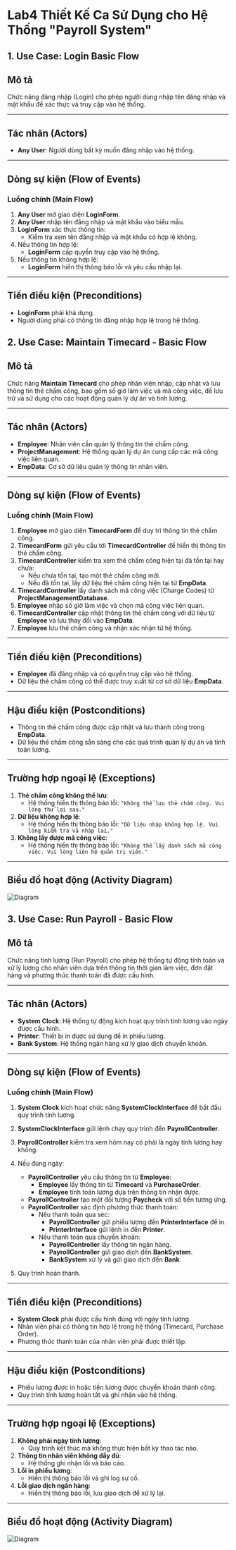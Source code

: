 # Lab4 Thiết Kế Ca Sử Dụng cho Hệ Thống "Payroll System"

## 1. Use Case: Login Basic Flow

## Mô tả
Chức năng đăng nhập (Login) cho phép người dùng nhập tên đăng nhập và mật khẩu để xác thực và truy cập vào hệ thống.

---

## Tác nhân (Actors)
- **Any User**: Người dùng bất kỳ muốn đăng nhập vào hệ thống.

---

## Dòng sự kiện (Flow of Events)

### Luồng chính (Main Flow)
1. **Any User** mở giao diện **LoginForm**.
2. **Any User** nhập tên đăng nhập và mật khẩu vào biểu mẫu.
3. **LoginForm** xác thực thông tin:
   - Kiểm tra xem tên đăng nhập và mật khẩu có hợp lệ không.
4. Nếu thông tin hợp lệ:
   - **LoginForm** cấp quyền truy cập vào hệ thống.
5. Nếu thông tin không hợp lệ:
   - **LoginForm** hiển thị thông báo lỗi và yêu cầu nhập lại.

---

## Tiền điều kiện (Preconditions)
- **LoginForm** phải khả dụng.
- Người dùng phải có thông tin đăng nhập hợp lệ trong hệ thống.

## 2. Use Case: Maintain Timecard - Basic Flow

## Mô tả
Chức năng **Maintain Timecard** cho phép nhân viên nhập, cập nhật và lưu thông tin thẻ chấm công, bao gồm số giờ làm việc và mã công việc, để lưu trữ và sử dụng cho các hoạt động quản lý dự án và tính lương.

---

## Tác nhân (Actors)
- **Employee**: Nhân viên cần quản lý thông tin thẻ chấm công.
- **ProjectManagement**: Hệ thống quản lý dự án cung cấp các mã công việc liên quan.
- **EmpData**: Cơ sở dữ liệu quản lý thông tin nhân viên.

---

## Dòng sự kiện (Flow of Events)

### Luồng chính (Main Flow)
1. **Employee** mở giao diện **TimecardForm** để duy trì thông tin thẻ chấm công.
2. **TimecardForm** gửi yêu cầu tới **TimecardController** để hiển thị thông tin thẻ chấm công.
3. **TimecardController** kiểm tra xem thẻ chấm công hiện tại đã tồn tại hay chưa:
   - Nếu chưa tồn tại, tạo một thẻ chấm công mới.
   - Nếu đã tồn tại, lấy dữ liệu thẻ chấm công hiện tại từ **EmpData**.
4. **TimecardController** lấy danh sách mã công việc (Charge Codes) từ **ProjectManagementDatabase**.
5. **Employee** nhập số giờ làm việc và chọn mã công việc liên quan.
6. **TimecardController** cập nhật thông tin thẻ chấm công với dữ liệu từ **Employee** và lưu thay đổi vào **EmpData**.
7. **Employee** lưu thẻ chấm công và nhận xác nhận từ hệ thống.

---

## Tiền điều kiện (Preconditions)
- **Employee** đã đăng nhập và có quyền truy cập vào hệ thống.
- Dữ liệu thẻ chấm công có thể được truy xuất từ cơ sở dữ liệu **EmpData**.

---

## Hậu điều kiện (Postconditions)
- Thông tin thẻ chấm công được cập nhật và lưu thành công trong **EmpData**.
- Dữ liệu thẻ chấm công sẵn sàng cho các quá trình quản lý dự án và tính toán lương.

---

## Trường hợp ngoại lệ (Exceptions)
1. **Thẻ chấm công không thể lưu**:
   - Hệ thống hiển thị thông báo lỗi: `"Không thể lưu thẻ chấm công. Vui lòng thử lại sau."`
2. **Dữ liệu không hợp lệ**:
   - Hệ thống hiển thị thông báo lỗi: `"Dữ liệu nhập không hợp lệ. Vui lòng kiểm tra và nhập lại."`
3. **Không lấy được mã công việc**:
   - Hệ thống hiển thị thông báo lỗi: `"Không thể lấy danh sách mã công việc. Vui lòng liên hệ quản trị viên."`

---

## Biểu đồ hoạt động (Activity Diagram)

![Diagram](https://www.planttext.com/api/plantuml/png/X5H1JiCm4Bpx5QjSW4C_q0EgA70huW0Fs3hRrYYse_M6mjiuy2I-WDkaZKDj4IbI4i-CPsUi_7nzBu8WIsSR9KOQWXKQ9_665sD98zSmWpiCHiDZu_TAeHRFy63RndyI0GQeJY-LQgEKqQP59sV-esTxXAKVyj2bTyA-QOWdXF5pdZO1Jo5_VTwZu1JnpFwDjApGuPOiEJb0rXXwId6r6eAu0EHfbL9dAxFRIJPpy2qvsCH7DSaimOq9pC4E1PtMhczK9hz87iQTmvPasJ576mbdM4rtAI37Wv2ACad7uoc91wCHUA8zo0ckcL2e1hE1sbDmLmBqOO8eY5VUykYa9qUzn0Yvk4sUMEofdsc7lAMbhob4cNBZiqBamwoz31nrydscf2WSlUryn-5GBkYUxJgx9Wx5riO8khQE4MIBI7guG9sBdOWD8xmUqNLIstzZ17pFUIYPBi0dbW-Oeb7jtSQmHJ7UARM8dST_qoy0003__mC0)

## 3. Use Case: Run Payroll - Basic Flow

## Mô tả
Chức năng tính lương (Run Payroll) cho phép hệ thống tự động tính toán và xử lý lương cho nhân viên dựa trên thông tin thời gian làm việc, đơn đặt hàng và phương thức thanh toán đã được cấu hình.

---

## Tác nhân (Actors)
- **System Clock**: Hệ thống tự động kích hoạt quy trình tính lương vào ngày được cấu hình.
- **Printer**: Thiết bị in được sử dụng để in phiếu lương.
- **Bank System**: Hệ thống ngân hàng xử lý giao dịch chuyển khoản.

---

## Dòng sự kiện (Flow of Events)

### Luồng chính (Main Flow)
1. **System Clock** kích hoạt chức năng **SystemClockInterface** để bắt đầu quy trình tính lương.
2. **SystemClockInterface** gửi lệnh chạy quy trình đến **PayrollController**.
3. **PayrollController** kiểm tra xem hôm nay có phải là ngày tính lương hay không.
4. Nếu đúng ngày:
   - **PayrollController** yêu cầu thông tin từ **Employee**:
     - **Employee** lấy thông tin từ **Timecard** và **PurchaseOrder**.
     - **Employee** tính toán lương dựa trên thông tin nhận được.
   - **PayrollController** tạo một đối tượng **Paycheck** với số tiền tương ứng.
   - **PayrollController** xác định phương thức thanh toán:
     - Nếu thanh toán qua séc:
       - **PayrollController** gửi phiếu lương đến **PrinterInterface** để in.
       - **PrinterInterface** gửi lệnh in đến **Printer**.
     - Nếu thanh toán qua chuyển khoản:
       - **PayrollController** lấy thông tin ngân hàng.
       - **PayrollController** gửi giao dịch đến **BankSystem**.
       - **BankSystem** xử lý và gửi giao dịch đến **Bank**.

5. Quy trình hoàn thành.

---

## Tiền điều kiện (Preconditions)
- **System Clock** phải được cấu hình đúng với ngày tính lương.
- Nhân viên phải có thông tin hợp lệ trong hệ thống (Timecard, Purchase Order).
- Phương thức thanh toán của nhân viên phải được thiết lập.

---

## Hậu điều kiện (Postconditions)
- Phiếu lương được in hoặc tiền lương được chuyển khoản thành công.
- Quy trình tính lương hoàn tất và ghi nhận vào hệ thống.

---

## Trường hợp ngoại lệ (Exceptions)
1. **Không phải ngày tính lương**:
   - Quy trình kết thúc mà không thực hiện bất kỳ thao tác nào.
2. **Thông tin nhân viên không đầy đủ**:
   - Hệ thống ghi nhận lỗi và báo cáo.
3. **Lỗi in phiếu lương**:
   - Hiển thị thông báo lỗi và ghi log sự cố.
4. **Lỗi giao dịch ngân hàng**:
   - Hiển thị thông báo lỗi, lưu giao dịch để xử lý lại.

---

## Biểu đồ hoạt động (Activity Diagram)
![Diagram](https://www.planttext.com/api/plantuml/png/X951JiGm34NtEOMNhSG9oc86HYncWQOINC2aBesQEbNY2kLiB3WILy3fC0m3YyacblF-pvVz-VwnJO9HbicRjJ3DKqv2qyu7E-vPAFPegO7riQflJTDYZi7xNM0fDyK6uiBVtKAu7YgNOCRSOTxK80CnL9bIRK1Fyp3DFcHIqrUIPpUHnTZjkGz5l1Bj4ks0YGwnA_QAjOSBu6nXqTl5ev06EEl_HomUcE-ciB1SvoPYUIGPGdU5lKSUBwDZjWFPKPD5qbZmvcG0_FDlT6MolyOxbqvr4f-uudvSXow0k0E9o0cjkC0_y0syA0PEKwYEV2AeE1nddIJCHeMkDskvrLfN_GK00F__0m00)

